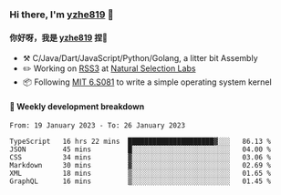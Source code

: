 ### Hi there, I'm [yzhe819](https://github.com/yzhe819) 👋

#### 你好呀，我是 [yzhe819](https://github.com/yzhe819) 捏👋

- :hammer_and_pick: C/Java/Dart/JavaScript/Python/Golang, a litter bit Assembly
- :pencil2: Working on [RSS3](https://github.com/NaturalSelectionLabs/RSS3) at [Natural Selection Labs](https://github.com/NaturalSelectionLabs)
- 📦 Following [MIT 6.S081](https://pdos.csail.mit.edu/6.S081/2020/) to write a simple operating system kernel



#### 📝 Weekly development breakdown

<!--START_SECTION:waka-->

```text
From: 19 January 2023 - To: 26 January 2023

TypeScript   16 hrs 22 mins  █████████████████████▓░░░   86.13 %
JSON         45 mins         █░░░░░░░░░░░░░░░░░░░░░░░░   04.00 %
CSS          34 mins         ▓░░░░░░░░░░░░░░░░░░░░░░░░   03.06 %
Markdown     30 mins         ▓░░░░░░░░░░░░░░░░░░░░░░░░   02.69 %
XML          18 mins         ▒░░░░░░░░░░░░░░░░░░░░░░░░   01.65 %
GraphQL      16 mins         ▒░░░░░░░░░░░░░░░░░░░░░░░░   01.45 %
```

<!--END_SECTION:waka-->



